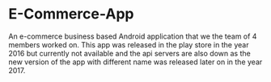 # E-Commerce-App
An e-commerce business based Android application that we the team of 4 members worked on. This app was released in the play store in the year 2016 but currently not available and the api servers are also down as the new version of the app with different name was released later on in the year 2017.
